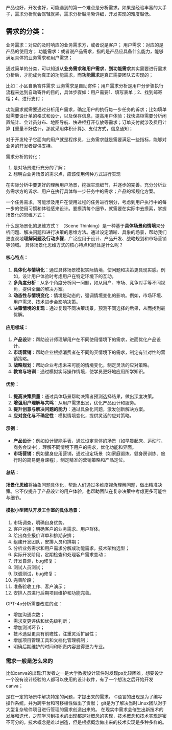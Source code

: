产品也好，开发也好，可能遇到的第一个难点是分析需求。如果是经验丰富的大手子，需求分析就会驾轻就熟，需求分析越清晰详细，开发实现的难度越低。

## 需求的分类：
业务需求：对应的及时响应的业务需求方，或者说是客户；
用户需求：对应的是产品的使用方；
功能需求：或者说产品需求，指的是产品应具备什么能力，能够满足具体的业务需求和用户需求；

通过简单的分类，可以知道从**业务需求和用户需求**，**到功能需求**其实需要进行需求分析后，才能成为真正的功能需求，而**功能需求**是真正需要团队去实现的；

比如：小区自助寄件需求
业务需求是自助寄件；用户需求分析是用户分步骤执行流程来达到自动寄件的目的，具体步骤如：用户需要1、填写表单；2、找到邮寄柜；4、进行支付；

功能需求就需要通过分析用户需求，确定用户的执行每一步任务的诉求；比如填单就需要设计单的格式和设计，以及保存信息，提高用户体验；找快递柜需要分析闲置统计、会计员分布、地图导航、快递柜打开存放等需求；订单支付就涉及费用计算【重量不好估计，那就采用体积计算】、支付方式，信息通知；

对于开发轮子它面向的用户就是程序员，业务需求就是需要满足一些指标，能够对业务的开发者提供支持。

需求分析的转化：
1. 是对场景进行充分的了解；
2. 想明白业务场景的需求点，应该使用何种方式进行实现

在实际分析中要更好的理解用户场景，挖掘实现细节，并逐步的完善。充分分析业务需求方的诉求、用户在执行具体每一步任务中的需求；产品的常规化方案。

一个任务需求，可能涉及用户在使用过程的任务进行划分，考虑到用户执行中的每一步的使用习惯和体验感来设计。要摸清每个细节，就需要在实际中去摸索，掌握场景化的思维方式；

什么是场景化的思维方式？
（Scene Thinking）是一种基于**具体场景和情境**来分析问题、解决问题和进行决策的思维方法。通过设定清晰、具象的场景，帮助我们更直观地**理解问题及行动步骤**，广泛应用于设计、产品开发、战略规划和市场营销等领域。
具体场景化思维方式的核心特点和好处是什么呢？

#### 核心特点：

1. **具体化与情境化**：通过具体场景模拟实际情境，使问题和决策更具现实感。例如，设计用户体验时考虑用户在特定环境下的互动。
2. **多角度分析**：从多个角度分析同一问题，如从用户、市场、竞争对手等不同视角，提供全面的解决方案。
3. **动态性与情境变化**：情境是动态的，强调情境变化的影响。例如，市场环境、用户需求、技术进步会影响决策。
4. **决策情境的复现**：通过复现不同决策场景，预测不同选择的后果，从而找到最优解。

#### 应用领域：
1. **产品设计**：帮助设计师理解用户在不同使用情境下的需求，进而优化产品设计。
2. **市场营销**：帮助企业根据消费者在不同购买情境下的需求，制定有针对性的营销策略。
3. **战略规划**：帮助企业考虑未来可能的情境变化，制定灵活的应对策略。
4. **教育与培训**：通过模拟实际操作情境，使学员更好地应用所学知识。

#### 优势：
1. **提高决策质量**：通过具体场景帮助决策者预测选择结果，做出深度决策。
2. **增强用户理解与共鸣**：从用户需求出发，优化产品设计和服务。
3. **提升创意与解决问题的能力**：通过具象化问题，激发创新解决方案。
4. **应对变化与不确定性**：模拟情境变化，提供灵活的应对策略。

#### 示例：
- **产品设计**：例如设计智能手表，通过设定具体的场景（如早晨起床、运动时、商务会议中），理解不同情境下用户的需求，优化功能和界面。
- **市场营销**：例如健身应用营销，通过设定场景（如家庭锻炼、健身房训练、旅行时的简易健身课程），制定精准的营销策略和产品定位。

#### 总结：
**场景化思维**将抽象问题具体化，帮助人们通过多维度视角理解问题，做出精准决策。它不仅提升了产品设计的用户体验，也帮助团队在复杂决策中考虑更多可能性与细节。

#### 模拟小型团队开发工作室的具体场景：
1. 市场调查，明确自身优势。
2. 客户对接；明确客户的业务需求、用户群体。
3. 给出商业报价详单和排期安排；
4. 组建开发团队，安排人员和排期；
5. 分析业务需求和用户需求分解成功能需求，技术架构选型；
6. 实际开发阶段，定期检查和处理客户需求变动；
7. 开发自测，bug修复；
8. 测试人员测试；
9. 联调测试，bug修复；
10. 完善阶段；
11. 准备验收工作、客户演示；
12. 安排人员进行后期项目维护和功能完善。

GPT-4o分析需要改进的点：
- 增加沟通次数；
- 需求变更评估和优先级判断；
- 增加测试环节；
- 技术选型更具有前瞻性，注重灵活扩展性；
- 增加项目管理工具和文档化管理机制；
- 明确后期维护的时间和职责内容显得更为专业。


### 需求一般是怎么来的

比如canva的出现:开发者之一是大学教授设计软件时发现ps比较困难，想要设计一个没有设计经验的人都可以使用的设计软件，有了一个想法之后开始开发canva；

是在一定的场景中解决特定的问题，才提出来的需求。
C语言的出现是为了编写操作系统，并为跨平台和可移植性做出了贡献；
git是为了解决当时Linux团队对于大型复杂软件项目进行管理的需求创造出来的。
在现实中需求会催生出新技术的发展和迭代，之前学习到技术的出现都是对概念的实现，技术概念和技术实现是密不可分的，技术概念是难以创造，但是根据概念做出来的技术实现是多种多样的。

